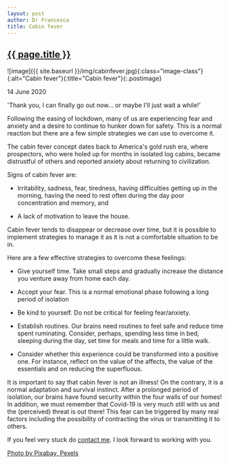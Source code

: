 ```yaml
---
layout: post
author: Dr Francesca
title: Cabin fever
---
```


 <h2 class="postheader"><a href="{{ site.baseurl }}{{ page.url }}">{{ page.title }}</a></h2>


![image]({{ site.baseurl }}/img/cabinfever.jpg){:class="image-class"}{:alt="Cabin fever"}{:title="Cabin fever"}{:.postimage}

<p class="blogdate">14 June 2020</p>

'Thank you, I can finally go out now… or maybe I'll just wait a while!'

Following the easing of lockdown, many of us are experiencing fear and anxiety and a desire to continue to hunker down for safety. This is a normal reaction but there are a few simple strategies we can use to overcome it.

The cabin fever concept dates back to America's gold rush era, where prospectors, who were holed up for months in isolated log cabins, became distrustful of others and reported anxiety about returning to civilization.  

Signs of cabin fever are:

- Irritability, sadness, fear, tiredness, having difficulties getting up in the morning, having the need to rest often during the day poor concentration and memory, and

- A lack of motivation to leave the house.  

Cabin fever tends to disappear or decrease over time, but it is possible to implement strategies to manage it as it is not a comfortable situation to be in.

Here are a few effective strategies to overcome these feelings:
- Give yourself time. Take small steps and gradually increase the distance you venture away from home each day.

- Accept your fear. This is a normal emotional phase following a long period of isolation

- Be kind to yourself. Do not be critical for feeling fear/anxiety.

- Establish routines. Our brains need routines to feel safe and reduce time spent ruminating. Consider, perhaps, spending less time in bed, sleeping during the day, set time for meals and time for a little walk.

- Consider whether this experience could be transformed into a positive one. For instance, reflect on the value of the affects, the value of the essentials and on reducing the superfluous.

It is important to say that cabin fever is not an illness! On the contrary, it is a normal adaptation and survival instinct. After a prolonged period of isolation, our brains have found security within the four walls of our homes! In addition, we must remember that Covid-19 is very much still with us and the (perceived) threat is out there! This fear can be triggered by many real factors including the possibility of contracting the virus or transmitting it to others.

If you feel very stuck do <a href="https://drfrancesca.co.uk/contact">contact me</a>. I look forward to working with you.



<a href="https://www.pexels.com/photo/autumn-autumn-leaves-beautiful-color-206648/">Photo by Pixabay, Pexels</a>



<br>
<div class="sharethis-inline-share-buttons"></div>
<br>
